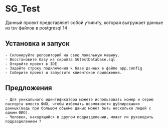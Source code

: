 # SG_Test
Данный проект представляет собой утилиту, которая выгружает данные из tsv файлов в postgresql 14
## Установка и запуск
    - Склонируйте репозиторий на свою локальную машину.
    - Восстановите базу из скрипта SGtestDatabase.sql
    - Откройте проект в IDE
    - Задайте строку подключения к базе данных в файле app.config
    - Соберите проект и запустите клиентское приложение.
## Предложения
    - Для уникального идентификатора можете использовать номер и серию паспорта вместо ФИО, чтобы избежать возможности дублирования данных(ведь при большом объеме даных может быть несколько людей с одним ФИО).
    - Человек, находящийся в другом подразделении, может ли руководить подразделением ?
